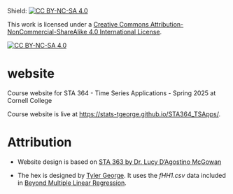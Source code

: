 Shield: [![CC BY-NC-SA 4.0][cc-by-nc-sa-shield]][cc-by-nc-sa]

This work is licensed under a
[Creative Commons Attribution-NonCommercial-ShareAlike 4.0 International License][cc-by-nc-sa].

[![CC BY-NC-SA 4.0][cc-by-nc-sa-image]][cc-by-nc-sa]

[cc-by-nc-sa]: http://creativecommons.org/licenses/by-nc-sa/4.0/
[cc-by-nc-sa-image]: https://licensebuttons.net/l/by-nc-sa/4.0/88x31.png
[cc-by-nc-sa-shield]: https://img.shields.io/badge/License-CC%20BY--NC--SA%204.0-lightgrey.svg

# website

Course website for STA 364 - Time Series Applications - Spring 2025 at Cornell College

Course website is live at https://stats-tgeorge.github.io/STA364_TSApps/.

# Attribution


- Website design is based on [STA 363 by Dr. Lucy D’Agostino McGowan](https://sta-363-s23.github.io/website/)


- The hex is designed by [Tyler George](https://stats-tgeorge.github.io/personal_website/about.html). It uses the *fHH1.csv* data included in [Beyond Multiple Linear Regression](https://bookdown.org/roback/bookdown-BeyondMLR/).



